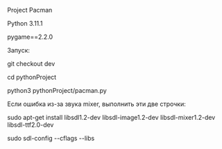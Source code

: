 Project Pacman

Python 3.11.1

pygame==2.2.0

Запуск:

git checkout dev

cd pythonProject

python3 pythonProject/pacman.py

Если ошибка из-за звука mixer, выполнить эти две строчки:

sudo apt-get install libsdl1.2-dev libsdl-image1.2-dev libsdl-mixer1.2-dev libsdl-ttf2.0-dev

sudo sdl-config --cflags --libs
